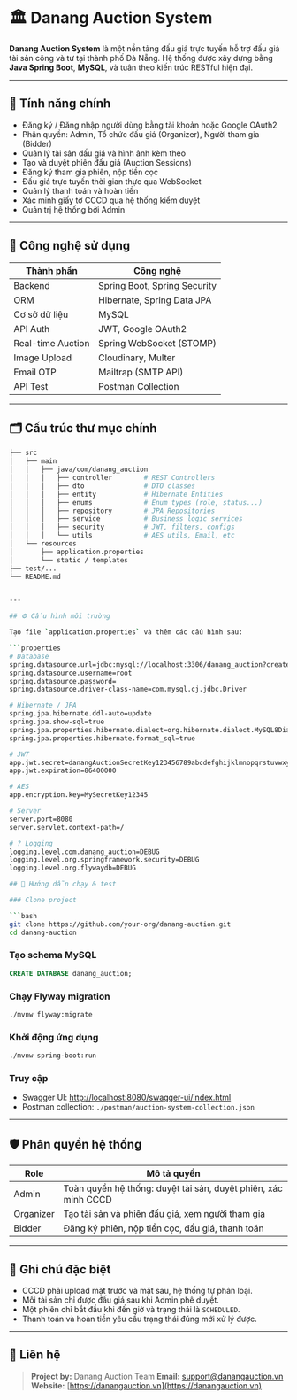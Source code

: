# 🏛️ Danang Auction System

**Danang Auction System** là một nền tảng đấu giá trực tuyến hỗ trợ đấu giá tài sản công và tư tại thành phố Đà Nẵng. Hệ thống được xây dựng bằng **Java Spring Boot**, **MySQL**, và tuân theo kiến trúc RESTful hiện đại.

---

## 🚀 Tính năng chính

- Đăng ký / Đăng nhập người dùng bằng tài khoản hoặc Google OAuth2
- Phân quyền: Admin, Tổ chức đấu giá (Organizer), Người tham gia (Bidder)
- Quản lý tài sản đấu giá và hình ảnh kèm theo
- Tạo và duyệt phiên đấu giá (Auction Sessions)
- Đăng ký tham gia phiên, nộp tiền cọc
- Đấu giá trực tuyến thời gian thực qua WebSocket
- Quản lý thanh toán và hoàn tiền
- Xác minh giấy tờ CCCD qua hệ thống kiểm duyệt
- Quản trị hệ thống bởi Admin

---

## 🧰 Công nghệ sử dụng

| Thành phần          | Công nghệ                         |
|---------------------|-----------------------------------|
| Backend             | Spring Boot, Spring Security      |
| ORM                 | Hibernate, Spring Data JPA        |
| Cơ sở dữ liệu       | MySQL                             |
| API Auth            | JWT, Google OAuth2                |
| Real-time Auction   | Spring WebSocket (STOMP)          |
| Image Upload        | Cloudinary, Multer                |
| Email OTP           | Mailtrap (SMTP API)               |
| API Test            | Postman Collection                |

---

## 🗂️ Cấu trúc thư mục chính

```bash
├── src
│   ├── main
│   │   ├── java/com/danang_auction
│   │   │   ├── controller        # REST Controllers
│   │   │   ├── dto               # DTO classes
│   │   │   ├── entity            # Hibernate Entities
│   │   │   ├── enums             # Enum types (role, status...)
│   │   │   ├── repository        # JPA Repositories
│   │   │   ├── service           # Business logic services
│   │   │   ├── security          # JWT, filters, configs
│   │   │   └── utils             # AES utils, Email, etc
│   └── resources
│       ├── application.properties
│       └── static / templates
├── test/...
└── README.md


---

## ⚙️ Cấu hình môi trường

Tạo file `application.properties` và thêm các cấu hình sau:

```properties
# Database
spring.datasource.url=jdbc:mysql://localhost:3306/danang_auction?createDatabaseIfNotExist=true&useSSL=false&serverTimezone=UTC
spring.datasource.username=root
spring.datasource.password=
spring.datasource.driver-class-name=com.mysql.cj.jdbc.Driver

# Hibernate / JPA
spring.jpa.hibernate.ddl-auto=update
spring.jpa.show-sql=true
spring.jpa.properties.hibernate.dialect=org.hibernate.dialect.MySQL8Dialect
spring.jpa.properties.hibernate.format_sql=true

# JWT
app.jwt.secret=danangAuctionSecretKey123456789abcdefghijklmnopqrstuvwxyz
app.jwt.expiration=86400000

# AES
app.encryption.key=MySecretKey12345

# Server
server.port=8080
server.servlet.context-path=/

# ? Logging
logging.level.com.danang_auction=DEBUG
logging.level.org.springframework.security=DEBUG
logging.level.org.flywaydb=DEBUG

## 🧪 Hướng dẫn chạy & test

### Clone project

```bash
git clone https://github.com/your-org/danang-auction.git
cd danang-auction
```

### Tạo schema MySQL

```sql
CREATE DATABASE danang_auction;
```

### Chạy Flyway migration

```bash
./mvnw flyway:migrate
```

### Khởi động ứng dụng

```bash
./mvnw spring-boot:run
```

### Truy cập

* Swagger UI: [http://localhost:8080/swagger-ui/index.html](http://localhost:8080/swagger-ui/index.html)
* Postman collection: `./postman/auction-system-collection.json`

---

## 🛡️ Phân quyền hệ thống

| Role      | Mô tả quyền                                                    |
| --------- | -------------------------------------------------------------- |
| Admin     | Toàn quyền hệ thống: duyệt tài sản, duyệt phiên, xác minh CCCD |
| Organizer | Tạo tài sản và phiên đấu giá, xem người tham gia               |
| Bidder    | Đăng ký phiên, nộp tiền cọc, đấu giá, thanh toán               |

---

## 📌 Ghi chú đặc biệt

* CCCD phải upload mặt trước và mặt sau, hệ thống tự phân loại.
* Mỗi tài sản chỉ được đấu giá sau khi Admin phê duyệt.
* Một phiên chỉ bắt đầu khi đến giờ và trạng thái là `SCHEDULED`.
* Thanh toán và hoàn tiền yêu cầu trạng thái đúng mới xử lý được.

---

## 📧 Liên hệ

> **Project by:** Danang Auction Team
> **Email:** [support@danangauction.vn](mailto:support@danangauction.vn)
> **Website:** [https://danangauction.vn](https://danangauction.vn)



